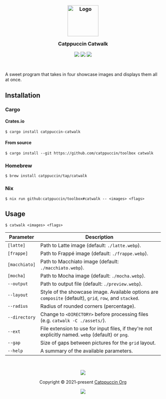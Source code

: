 <h3 align="center">
  <img src="https://raw.githubusercontent.com/catppuccin/catppuccin/main/assets/logos/exports/1544x1544_circle.png" width="100" alt="Logo"/><br/>
  <img src="https://raw.githubusercontent.com/catppuccin/catppuccin/main/assets/misc/transparent.png" height="30" width="0px"/>
  Catppuccin Catwalk
  <img src="https://raw.githubusercontent.com/catppuccin/catppuccin/main/assets/misc/transparent.png" height="30" width="0px"/>
</h3>

<p align="center">
  <a href="https://github.com/catppuccin/toolbox/stargazers"><img src="https://img.shields.io/github/stars/catppuccin/toolbox?colorA=363a4f&colorB=b7bdf8&style=for-the-badge"></a>
  <a href="https://github.com/catppuccin/toolbox/issues"><img src="https://img.shields.io/github/issues/catppuccin/toolbox?colorA=363a4f&colorB=f5a97f&style=for-the-badge"></a>
  <a href="https://github.com/catppuccin/toolbox/contributors"><img src="https://img.shields.io/github/contributors/catppuccin/toolbox?colorA=363a4f&colorB=a6da95&style=for-the-badge"></a>
</p>

&nbsp;

A sweet program that takes in four showcase images and displays them all at once.

## Installation

### Cargo

#### Crates.io

```console
$ cargo install catppuccin-catwalk
```

#### From source

```console
$ cargo install --git https://github.com/catppuccin/toolbox catwalk
```

### Homebrew

```console
$ brew install catppuccin/tap/catwalk
```

### Nix

```console
$ nix run github:catppuccin/toolbox#catwalk -- <images> <flags>
```

## Usage

```console
$ catwalk <images> <flags>
```

| Parameter     | Description                                                                                             |
| ------------- | ------------------------------------------------------------------------------------------------------- |
| `[latte]`     | Path to Latte image (default: `./latte.webp`).                                                          |
| `[frappe]`    | Path to Frappé image (default: `./frappe.webp`).                                                        |
| `[macchiato]` | Path to Macchiato image (default: `./macchiato.webp`).                                                  |
| `[mocha]`     | Path to Mocha image (default: `./mocha.webp`).                                                          |
| `--output`    | Path to output file (default: `./preview.webp`).                                                        |
| `--layout`    | Style of the showcase image. Available options are `composite` (default), `grid`, `row`, and `stacked`. |
| `--radius`    | Radius of rounded corners (percentage).                                                                 |
| `--directory` | Change to `<DIRECTORY>` before processing files (e.g. `catwalk -C ./assets/`).                          |
| `--ext`       | File extension to use for input files, if they're not explicitly named. `webp` (default) or `png`.      |
| `--gap`       | Size of gaps between pictures for the `grid` layout.                                                    |
| `--help`      | A summary of the available parameters.                                                                  |

&nbsp;

<p align="center"><img src="https://raw.githubusercontent.com/catppuccin/catppuccin/main/assets/footers/gray0_ctp_on_line.svg?sanitize=true" /></p>
<p align="center">Copyright &copy; 2021-present <a href="https://github.com/catppuccin" target="_blank">Catppuccin Org</a>
<p align="center"><a href="https://github.com/catppuccin/catppuccin/blob/main/LICENSE"><img src="https://img.shields.io/static/v1.svg?style=for-the-badge&label=License&message=MIT&logoColor=d9e0ee&colorA=302d41&colorB=b7bdf8"/></a></p>
